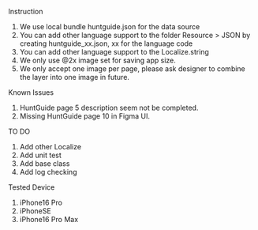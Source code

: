 Instruction
1. We use local bundle huntguide.json for the data source
2. You can add other language support to the folder Resource > JSON by creating huntguide_xx.json, xx for the language code
3. You can add other language support to the Localize.string
4. We only use @2x image set for saving app size.
5. We only accept one image per page, please ask designer to combine the layer into one image in future.

Known Issues
1. HuntGuide page 5 description seem not be completed.
2. Missing HuntGuide page 10 in Figma UI.

TO DO
1. Add other Localize
2. Add unit test
3. Add base class
4. Add log checking

Tested Device
1. iPhone16 Pro
2. iPhoneSE
3. iPhone16 Pro Max
